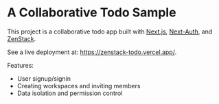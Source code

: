 # A Collaborative Todo Sample

This project is a collaborative todo app built with [Next.js](https://nextjs.org), [Next-Auth](nextauth.org), and [ZenStack](https://github.com/zenstackhq/zenstack).

See a live deployment at: https://zenstack-todo.vercel.app/.

Features:

-   User signup/signin
-   Creating workspaces and inviting members
-   Data isolation and permission control

